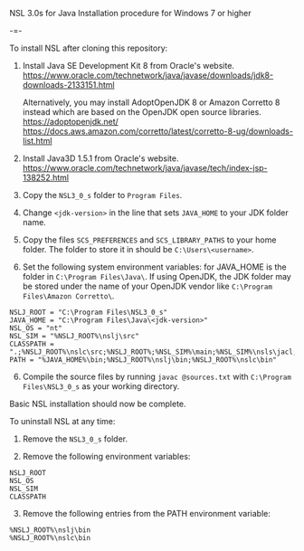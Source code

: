
NSL 3.0s for Java
Installation procedure for Windows 7 or higher

-=-

To install NSL after cloning this repository:

1.  Install Java SE Development Kit 8 from Oracle's website.
    https://www.oracle.com/technetwork/java/javase/downloads/jdk8-downloads-2133151.html

    Alternatively, you may install AdoptOpenJDK 8 or Amazon Corretto 8 instead which are based on the OpenJDK open source libraries.
    https://adoptopenjdk.net/
    https://docs.aws.amazon.com/corretto/latest/corretto-8-ug/downloads-list.html

2.  Install Java3D 1.5.1 from Oracle's website.
    https://www.oracle.com/technetwork/java/javase/tech/index-jsp-138252.html

3.  Copy the `NSL3_0_s` folder to `Program Files`.

5.  Change `<jdk-version>` in the line that sets `JAVA_HOME` to your JDK folder name.

4.  Copy the files `SCS_PREFERENCES` and `SCS_LIBRARY_PATHS` to your home folder.
    The folder to store it in should be `C:\Users\<username>`.

5.  Set the following system environment variables:
    <jdk-version> for JAVA_HOME is the folder in `C:\Program Files\Java\`.
    If using OpenJDK, the JDK folder may be stored under the name of your OpenJDK vendor like `C:\Program Files\Amazon Corretto\`.
```
NSLJ_ROOT = "C:\Program Files\NSL3_0_s"
JAVA_HOME = "C:\Program Files\Java\<jdk-version>"
NSL_OS = "nt"
NSL_SIM = "%NSLJ_ROOT%\nslj\src"
CLASSPATH = ".;%NSLJ_ROOT%\nslc\src;%NSLJ_ROOT%;%NSL_SIM%\main;%NSL_SIM%\nsls\jacl;%NSL_SIM%\nsls\tcljava"
PATH = "%JAVA_HOME%\bin;%NSLJ_ROOT%\nslj\bin;%NSLJ_ROOT%\nslc\bin"
```

6.  Compile the source files by running `javac @sources.txt` with `C:\Program Files\NSL3_0_s` as your working directory.

Basic NSL installation should now be complete.

To uninstall NSL at any time:

1.  Remove the `NSL3_0_s` folder.

2.  Remove the following environment variables:
```
NSLJ_ROOT
NSL_OS
NSL_SIM
CLASSPATH
```

3. Remove the following entries from the PATH environment variable:
```
%NSLJ_ROOT%\nslj\bin
%NSLJ_ROOT%\nslc\bin
```
